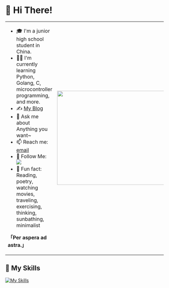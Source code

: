# 👋 Hi There!

<table>
<tr>
<td valign="top"  width="50%">

- 🎓 I'm a junior high school student in China.
- 👨‍💻 I'm currently learning Python, Golang, C, microcontroller programming, and more.
- ✍️ [My Blog](https://xshaw.top)
- 💬 Ask me about Anything you want~
- 📫 Reach me: [email](mailto:xshaw201@gmail.com)
- 👏 Follow Me: [![](https://img.shields.io/github/followers/JackShaw201?label=follow%20me&style=social)](https://github.com/JackShaw201/)
- 🎣 Fun fact: Reading, poetry, watching movies, traveling, exercising, thinking, sunbathing, minimalist

**「Per aspera ad astra.」**
</td>
<td valign="center"  width="100%" height="100%">
<img src="https://github.com/anzhihe/anzhihe/blob/main/.github/workflows/Le%20Petit%20Prince.gif" width="500" height="300">
</td>
</tr>
</table>

## 🧰 My Skills
[![My Skills](https://skillicons.dev/icons?i=arduino,c,cloudflare,css,git,github,gmail,go,html,js,md,nodejs,npm,powershell,py,vscode,windows)](https://skillicons.dev)
